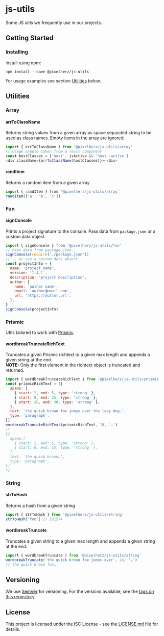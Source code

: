# js-utils

Some JS utils we frequently use in our projects.


## Getting Started

### Installing

Install using npm:

```
npm install --save @pixelherz/js-utils
```

For usage examples see section [Utilities](#utilities) below. 


## Utilities

### Array

#### arrToClassName

Returns string values from a given array as space separated string to be used as class names. Empty items in the array are ignored.

```js
import { arrToClassName } from '@pixelherz/js-utils/array'
// Usage sample taken from a react component
const hostClasses = ['host', isActive && 'host--active']
<div className={arrToClassName(hostClasses)}></div>
```

#### randItem

Returns a random item from a given array

```js
import { randItem } from '@pixelherz/js-utils/array'
randItem(['a', 'b', 'c'])
```

### Fun

#### signConsole

Prints a project signature to the console. Pass data from `package.json` or a custom data object. 

```js
import { signConsole } from '@pixelherz/js-utils/fun'
// Pass data from package.json..
signConsole(require('./package.json'))
// .. or use a custom data object
const projectInfo = {
  name: 'project name',
  version: '1.4.1',
  description: 'project description',
  author: {
    name: 'author name',
    email: 'author@email.com',
    url: 'https://author.url',
  },
}
signConsole(projectInfo)
```

### Prismic

Utils tailored to work with [Prismic](https://prismic.io/).

#### wordbreakTruncateRichText

Truncates a given Prismic richtext to a given max length and appends a given string at the end.  
**NOTE:** Only the first element in the richtext object is truncated and returned.

```js
import { wordbreakTruncateRichText } from '@pixelherz/js-utils/prismic'
const prismicRichText = [{
  spans: [
    { start: 2, end: 5, type: 'strong' },
    { start: 8, end: 25, type: 'strong' },
    { start: 26, end: 30, type: 'strong' },
  ],
  text: 'the quick brown fox jumps over the lazy dog.',
  type: 'paragraph',
}]
wordbreakTruncateRichText(prismicRichText, 18, '…')
/*
[{
  spans:[
    { start: 2, end: 5, type: 'strong' },
    { start: 8, end: 15, type: 'strong' },
  ]
  text: 'the quick brown…',
  type: 'paragraph',
}]
*/

```


### String

#### strToHash

Returns a hash from a given string

```js
import { strToHash } from '@pixelherz/js-utils/string'
strToHash('foo') // 101574
```

#### wordbreakTruncate

Truncates a given string to a given max length and appends a given string at the end.

```js
import { wordbreakTruncate } from '@pixelherz/js-utils/string'
wordbreakTruncate('the quick brown fox jumps over', 24, '…') 
// the quick brown fox…
```


## Versioning

We use [SemVer](http://semver.org/) for versioning. For the versions available, see the [tags on this repository](https://github.com/Pixelherz/js-utils/tags). 


## License

This project is licensed under the ISC License - see the [LICENSE.md](LICENSE.md) file for details.
